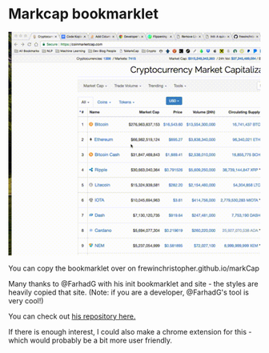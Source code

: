 # Markcap bookmarklet

![Showing what the bookmarklet does on coinmarketcap.com](out.gif)

You can copy the bookmarklet over on frewinchristopher.github.io/markCap

Many thanks to @FarhadG with his init bookmarklet and site - the styles are heavily copied that site. (Note: if you are a developer, @FarhadG's tool is very cool!)

You can check out [his repository here.](https://github.com/FarhadG/init)

If there is enough interest, I could also make a chrome extension for this - which would probably be a bit more user friendly.

